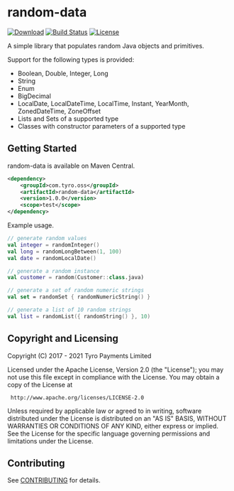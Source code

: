 # random-data

[![Download](https://maven-badges.herokuapp.com/maven-central/com.tyro.oss/random-data/badge.svg)](https://maven-badges.herokuapp.com/maven-central/com.tyro.oss/random-data)
[![Build Status](https://travis-ci.org/tyro/random-data.svg?branch=master)](https://travis-ci.org/tyro/random-data)
[![License](https://img.shields.io/badge/License-Apache%202.0-blue.svg)](http://www.apache.org/licenses/LICENSE-2.0)

A simple library that populates random Java objects and primitives.

Support for the following types is provided:
* Boolean, Double, Integer, Long
* String
* Enum
* BigDecimal
* LocalDate, LocalDateTime, LocalTime, Instant, YearMonth, ZonedDateTime, ZoneOffset
* Lists and Sets of a supported type
* Classes with constructor parameters of a supported type

## Getting Started

random-data is available on Maven Central.
```xml
<dependency>
    <groupId>com.tyro.oss</groupId>
    <artifactId>random-data</artifactId>
    <version>1.0.0</version>
    <scope>test</scope>
</dependency>
```

Example usage.
```kotlin
// generate random values
val integer = randomInteger()
val long = randomLongBetween(1, 100)
val date = randomLocalDate()

// generate a random instance
val customer = random(Customer::class.java)

// generate a set of random numeric strings
val set = randomSet { randomNumericString() }

// generate a list of 10 random strings
val list = randomList({ randomString() }, 10)
```

## Copyright and Licensing

Copyright (C) 2017 - 2021 Tyro Payments Limited

Licensed under the Apache License, Version 2.0 (the "License");
you may not use this file except in compliance with the License.
You may obtain a copy of the License at

     http://www.apache.org/licenses/LICENSE-2.0

Unless required by applicable law or agreed to in writing, software
distributed under the License is distributed on an "AS IS" BASIS,
WITHOUT WARRANTIES OR CONDITIONS OF ANY KIND, either express or implied.
See the License for the specific language governing permissions and
limitations under the License.

## Contributing

See [CONTRIBUTING](CONTRIBUTING.md) for details.
